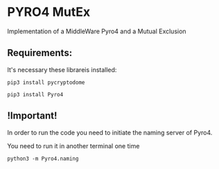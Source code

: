 # PYRO4 MutEx
Implementation of a MiddleWare Pyro4 and a Mutual Exclusion

## Requirements:
It's necessary these librareis installed:
```
pip3 install pycryptodome

pip3 install Pyro4
```

## !Important!
In order to run the code you need to initiate the naming server of Pyro4.

You need to run it in another terminal one time
```
python3 -m Pyro4.naming
```

<!-- Aí to ligado que voce ta usando isso pra fazer o trabalho de Sistemas Distribuidos, copia só não faz igualzinho -->
